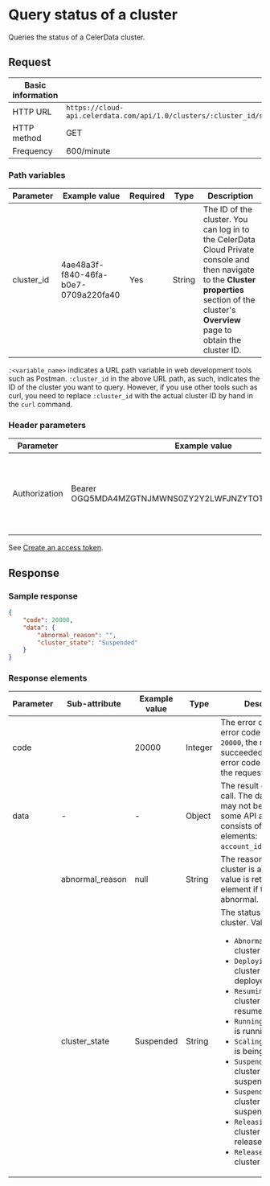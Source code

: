 # Query status of a cluster

Queries the status of a CelerData cluster.

## Request

| Basic information |                                                              |
| ----------------- | ------------------------------------------------------------ |
| HTTP URL          | `https://cloud-api.celerdata.com/api/1.0/clusters/:cluster_id/state` |
| HTTP method       | GET                                                          |
| Frequency         | 600/minute                                                   |

### Path variables

| Parameter  | Example value                        | Required | Type   | Description                                                  |
| ---------- | ------------------------------------ | -------- | ------ | ------------------------------------------------------------ |
| cluster_id | 4ae48a3f-f840-46fa-b0e7-0709a220fa40 | Yes      | String | The ID of the cluster. You can log in to the CelerData Cloud Private console and then navigate to the **Cluster properties** section of the cluster's **Overview** page to obtain the cluster ID. |

`:<variable_name>` indicates a URL path variable in web development tools such as Postman. `:cluster_id` in the above URL path, as such, indicates the ID of the cluster you want to query. However, if you use other tools such as curl, you need to replace `:cluster_id` with the actual cluster ID by hand in the `curl` command.

### Header parameters

| Parameter     | Example value                                           | Required | Type   | Description                                                  |
| ------------- | ------------------------------------------------------- | -------- | ------ | ------------------------------------------------------------ |
| Authorization | Bearer OGQ5MDA4MZGTNJMWNS0ZY2Y2LWFJNZYTOTBINMZIYTGZZDUY | Yes      | String | The access token used to access the CelerData Cloud Private API. Format: `Bearer <access_token>`. |

See [Create an access token](../obtain_access_credentials.md#create-an-access-token).

## Response

### Sample response

```JSON
{
    "code": 20000,
    "data": {
        "abnormal_reason": "",
        "cluster_state": "Suspended"
    }
}
```

### Response elements

| Parameter | Sub-attribute   | Example value | Type    | Description                                                  |
| --------- | --------------- | ------------- | ------- | ------------------------------------------------------------ |
| code      |                 | 20000         | Integer | The error code. If the error code returned is `20000`, the request succeeded. If any other error code is returned, the request failed. |
| data      | -               | -             | Object  | The result of the API call. The data object may not be returned for some API actions. It consists of the following elements: `account_idusagedetails`. |
|           | abnormal_reason | null          | String  | The reason why the cluster is abnormal. A value is returned for this element if the cluster is abnormal. |
|           | cluster_state   | Suspended     | String  | The status of the cluster. Valid values: <ul><li>`Abnormal`: The cluster is abnormal.</li><li> `Deploying`: The cluster is being deployed. </li><li>`Resuming`: The cluster is being resumed. </li><li>`Running`: The cluster is running. </li><li>`Scaling`: The cluster is being scaled. </li><li>`Suspending`: The cluster is being suspended. </li><li>`Suspended`: The cluster is suspended. </li><li>`Releasing`: The cluster is being released. </li><li>`Released`: The cluster is released.</li></ul> |
